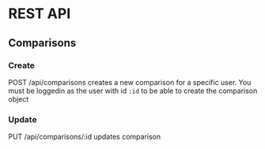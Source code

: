 # REST API

## Comparisons

### Create

POST /api/comparisons
creates a new comparison for a specific user.
You must be loggedin as the user with id `:id` to be able to create the comparison object

### Update

PUT /api/comparisons/:id
updates comparison